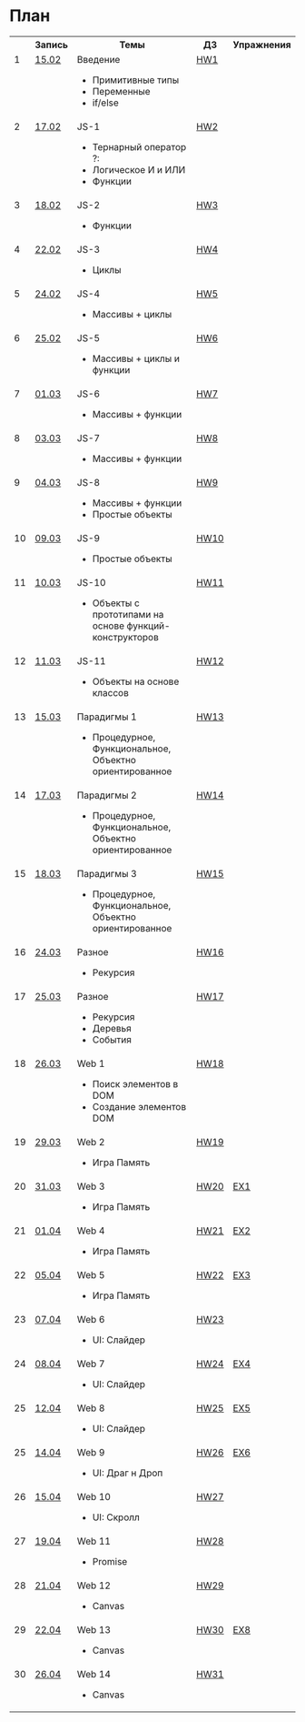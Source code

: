 # План
<table>
  <tr>
    <th></th>
    <th>Запись</th>
    <th>Темы</th>
    <th>ДЗ</th>
    <th>Упражнения</th>
  </tr>


  <tr>
    <td valign="top">1</td>
    <td valign="top">
      <a href="https://zoom.us/rec/share/Uyr71l2u8Jqv3k2gbM09d1vTs9xntiPeJUJZwNE0ltd_ryWKXJIS-t6Amib6MjND.BA3gWgsBYR0PEtvp?startTime=1613393767000">15.02</a>
    </td>
    <td valign="top">
      Введение
      <ul>
        <li>Примитивные типы</li>
        <li>Переменные</li>
        <li>if/else</li>
      </ul>
    </td>
    <td valign="top"><a href="./HW1">HW1</a></td>
    <td valign="top"></td>
  </tr>


  <tr>
    <td valign="top">2</td>
    <td valign="top">
      <a href="https://zoom.us/rec/share/hI7JLFz7g42M4vjxsuG6Dju1ldC2Ddja35hhQ40qq5QYqLnSD84eAGxBSejzgpkU.q91Q0gRWcH20tD7w?startTime=1613566559000">17.02</a>
    </td>
    <td valign="top">
      JS-1
      <ul>
        <li>Тернарный оператор ?:</li>
        <li>Логическое И и ИЛИ</li>
        <li>Функции</li>
      </ul>
    </td>
    <td valign="top"><a href="./HW2">HW2</a></td>
    <td valign="top"></td>
  </tr>


  <tr>
    <td valign="top">3</td>
    <td valign="top">
      <a href="https://zoom.us/rec/share/AUJpMmcO7aYV2g3yi9rYZ0N3BVgVRCQmrRAUBUkMk8VrzzCd8GLdUB3feTY4bNI9.C4HmL_HvsrcZW5g8?startTime=1613652991000">18.02</a>
    </td>
    <td valign="top">
      JS-2
      <ul>
        <li>Функции</li>
      </ul>
    </td>
    <td valign="top"><a href="./HW3">HW3</a></td>
    <td valign="top"></td>
  </tr>

  <tr>
    <td valign="top">4</td>
    <td valign="top">
      <a href="https://zoom.us/rec/share/HZPRhHQQygbRJEDKsZ4dUAXw-n0YH3Isu7MXeNmTt3WyqJeK0zWKnUH_bb4O5J2L.gpenciwJnv6dTAAN?startTime=1613998461000">22.02</a>
    </td>
    <td valign="top">
      JS-3
      <ul>
        <li>Циклы</li>
      </ul>
    </td>
    <td valign="top"><a href="./HW4">HW4</a></td>
    <td valign="top"></td>
  </tr>
  
  <tr>
    <td valign="top">5</td>
    <td valign="top">
      <a href="https://zoom.us/rec/share/U3Vgg-y9fQibx0XsCqWi-Adn-CqI2fg4nLpedURL67n1uslW7PsLCaymqtICRERN.pwdTMaw_fbqzWcYh?startTime=1614171215000">24.02</a>
    </td>
    <td valign="top">
      JS-4
      <ul>
        <li>Массивы + циклы</li>
      </ul>
    </td>
    <td valign="top"><a href="./HW5">HW5</a></td>
    <td valign="top"></td>
  </tr>
  
  <tr>
    <td valign="top">6</td>
    <td valign="top">
      <a href="https://zoom.us/rec/share/6KWc9XMOFQLhyqx-8C15ZYBsvKzbW3qlWI-mbGIfimbiQlpD6tYeKVVH3NAcLQjH.EwR9BkYh6vM_FRIn?startTime=1614257492000">25.02</a>
    </td>
    <td valign="top">
      JS-5
      <ul>
        <li>Массивы + циклы и функции</li>
      </ul>
    </td>
    <td valign="top"><a href="./HW6">HW6</a></td>
    <td valign="top"></td>
  </tr>


  <tr>
    <td valign="top">7</td>
    <td valign="top">
      <a href="https://zoom.us/rec/share/a-pJIUwaSKn_x6Vhl5eoB9_PbkqG-MhlUX4tei3N53lJnK54FpL36EtxvuxNXZnV.eBfQKjYU4Xy6rHt1?startTime=1614603343000">01.03</a>
    </td>
    <td valign="top">
      JS-6
      <ul>
        <li>Массивы + функции</li>
      </ul>
    </td>
    <td valign="top"><a href="./HW7">HW7</a></td>
    <td valign="top"></td>
  </tr>

  <tr>
    <td valign="top">8</td>
    <td valign="top">
      <a href="https://zoom.us/rec/share/A0qXntrN9rvaad7oLzy3xyID0xMgvQU91JYSqsxtFGh56q8K61oXQ8rMGV2nN9XW.mI_zpdiR4DK8bGEI?startTime=1614776153000">03.03</a>
    </td>
    <td valign="top">
      JS-7
      <ul>
        <li>Массивы + функции</li>
      </ul>
    </td>
    <td valign="top"><a href="./HW8">HW8</a></td>
    <td valign="top"></td>
  </tr>
  
  <tr>
    <td valign="top">9</td>
    <td valign="top">
      <a href="https://zoom.us/rec/share/LFgXgLXlRdPUlDZqrmpO3LC47N5JweUre1urJVW94EImfumQSO5ZObhGt8QNJjo.7EJ_VOI1Vjv6RB6r?startTime=1614862638000">04.03</a>
    </td>
    <td valign="top">
      JS-8
      <ul>
        <li>Массивы + функции</li>
        <li>Простые объекты</li>
      </ul>
    </td>
    <td valign="top"><a href="./HW9">HW9</a></td>
    <td valign="top"></td>
  </tr>
  
  
  <tr>
    <td valign="top">10</td>
    <td valign="top">
      <a href="https://zoom.us/rec/share/6b2nJGkBju3UtihUPTjHwqy_XC7S5NlFeUQ7QvQ49Jq3Ns-jfZmWGJmYOJUu4gDG.628rEEUplUdL4sqE?startTime=1615295638000">09.03</a>
    </td>
    <td valign="top">
      JS-9
      <ul>
        <li>Простые объекты</li>
      </ul>
    </td>
    <td valign="top"><a href="./HW10">HW10</a></td>
    <td valign="top"></td>
  </tr>

  <tr>
    <td valign="top">11</td>
    <td valign="top">
      <a href="https://zoom.us/rec/share/erO2U57UDB6b6mBP3PHSaEeF2dh1KmZ7o8Y7xs9D5flHwf2Xrj7f3s_eypnFUtbx.LKG_5W4ce4hRhIXc?startTime=1615381049000">10.03</a>
    </td>
    <td valign="top">
      JS-10
      <ul>
        <li>Объекты с прототипами на основе функций-конструкторов</li>
      </ul>
    </td>
    <td valign="top"><a href="./HW11">HW11</a></td>
    <td valign="top"></td>
  </tr>

  
  <tr>
    <td valign="top">12</td>
    <td valign="top">
      <a href="https://zoom.us/rec/share/nKhI6tGSHuLBM6wybjBDHbA2heouRvKEkoq960o6sr-0NGuP4olWuCYX0EX0sXA.55pPEI9ip_yz72Hg?startTime=1615466331000">11.03</a>
    </td>
    <td valign="top"> 
      JS-11
      <ul>
        <li>Объекты на основе классов</li>
      </ul>
    </td>
    <td valign="top"><a href="./HW12">HW12</a></td>
    <td valign="top"></td>
  </tr>

  
  <tr>
    <td valign="top">13</td>
    <td valign="top">
      <a href="https://zoom.us/rec/share/2b8hheXixXDsgV2Le2BB1g0gIrZPKoLfCeEkmMi3KjOeVqdlOG2IzBTbpCcuPyhO.LBotm0yyujKJjmaq?startTime=1615813074000">15.03</a>
    </td>
    <td valign="top"> 
      Парадигмы 1
      <ul>
        <li>Процедурное, Функциональное, Объектно ориентированное</li>
      </ul>
    </td>
    <td valign="top"><a href="./HW13">HW13</a></td>
    <td valign="top"></td>
  </tr>
  <tr>
    <td valign="top">14</td>
    <td valign="top">
      <a href="https://zoom.us/rec/share/ufg6zGSZzy7vXJ8pVL8dsHqZdWPTODiGuaL3_djbPWVqFNOPHu8mpoJFfTrw53-1.wtpQ8ljvm1MEz9BG">17.03</a>
    </td>
    <td valign="top"> 
      Парадигмы 2
      <ul>
        <li>Процедурное, Функциональное, Объектно ориентированное</li>
      </ul>
    </td>
    <td valign="top"><a href="./HW14">HW14</a></td>
    <td valign="top"></td>
  </tr>
  
  <tr>
    <td valign="top">15</td>
    <td valign="top">
      <a href="https://zoom.us/rec/share/ufg6zGSZzy7vXJ8pVL8dsHqZdWPTODiGuaL3_djbPWVqFNOPHu8mpoJFfTrw53-1.wtpQ8ljvm1MEz9BG">18.03</a>
    </td>
    <td valign="top"> 
      Парадигмы 3
      <ul>
        <li>Процедурное, Функциональное, Объектно ориентированное</li>
      </ul>
    </td>
    <td valign="top"><a href="./HW15">HW15</a></td>
    <td valign="top"></td>
  </tr>

  <tr>
    <td valign="top">16</td>
    <td valign="top">
      <a href="https://zoom.us/rec/share/O78VRQ_SjxNSqmFbliXwnesgQmo1NcKRA272gcnmW_u6UG9Nrz3Yj8xCvK7dV5sE.LN4us5uQiMTQtH2b">24.03</a>
    </td>
    <td valign="top"> 
      Разное
      <ul>
        <li>Рекурсия</li>
      </ul>
    </td>
    <td valign="top"><a href="./HW16">HW16</a></td>
    <td valign="top"></td>
  </tr>

  <tr>
    <td valign="top">17</td>
    <td valign="top">
      <a href="https://zoom.us/rec/share/r7kBvEB1AiPQjUf96YaRxEfwpX2ZTjd-fTs7xNauSZmqYLN1WGrfhmN6w1GBykYt.8-FMSKodHQ6m_pSr">25.03</a>
    </td>
    <td valign="top"> 
      Разное
      <ul>
        <li>Рекурсия</li>
        <li>Деревья</li>
        <li>События</li>
      </ul>
    </td>
    <td valign="top"><a href="./HW17">HW17</a></td>
    <td valign="top"></td>
  </tr>

  <tr>
    <td valign="top">18</td>
    <td valign="top">
      <a href="https://zoom.us/rec/share/_fVsyV0tzB3d8tseBne3P3EeyCm5v0VGvWfXEdtJ4qmL3EZmdUyClHYGHjH2-GAi.kZwgARRgTL5d6ASy">26.03</a>
    </td>
    <td valign="top"> 
      Web 1
      <ul>
        <li>Поиск элементов в DOM</li>
        <li>Создание элементов DOM</li>
      </ul>
    </td>
    <td valign="top"><a href="./HW18">HW18</a></td>
    <td valign="top"></td>
  </tr>

  <tr>
    <td valign="top">19</td>
    <td valign="top">
      <a href="https://zoom.us/rec/share/EETdKzCeHCHDfrS_BwDXNZREaQ432lMu-BfysQfQaP9lwz2QwxIpYFK0T_rEvKSg.jJ5_-YXGjtJ2DZin">29.03</a>
    </td>
    <td valign="top"> 
      Web 2
      <ul>
        <li>Игра Память</li>
      </ul>
    </td>
    <td valign="top"><a href="./HW19">HW19</a></td>
    <td valign="top"></td>
  </tr>

  <tr>
    <td valign="top">20</td>
    <td valign="top">
      <a href="https://zoom.us/rec/share/YjsB0B1xAhy_hxSEDoVA4BII2DTo37CczCRyd1lRlS5Zg8Zt_TGfHEntLxf5mB3z.94PAM3ftfNl-Eu8E">31.03</a>
    </td>
    <td valign="top"> 
      Web 3
      <ul>
        <li>Игра Память</li>
      </ul>
    </td>
    <td valign="top"><a href="./HW20">HW20</a></td>
    <td valign="top"><a href="./EX1">EX1</a></td>
  </tr>

  <tr>
    <td valign="top">21</td>
    <td valign="top">
      <a href="https://zoom.us/rec/share/Me2rpATPZV--dtbPSeUl-rqt0ZONpT-XoQ1sSrD8L1r3cPm4Zf8BEccb_f6BMIGj.MfZVoKqOz-kt8XdX">01.04</a>
    </td>
    <td valign="top"> 
      Web 4
      <ul>
        <li>Игра Память</li>
      </ul>
    </td>
    <td valign="top"><a href="./HW21">HW21</a></td>
    <td valign="top"><a href="./EX2">EX2</a></td>
  </tr>

  <tr>
    <td valign="top">22</td>
    <td valign="top">
      <a href="https://zoom.us/rec/share/Ycq4pfBvpo7_CCYPiLPCY1I426N5WY3HiA6gNFbNaan1gtnEGL4Fps6tqiQ-vjuY.05zgnvHrQkeN9bWw">05.04</a>
    </td>
    <td valign="top"> 
      Web 5
      <ul>
        <li>Игра Память</li>
      </ul>
    </td>
    <td valign="top"><a href="./HW22">HW22</a></td>
    <td valign="top"><a href="./EX3">EX3</a></td>
  </tr>
  

  <tr>
    <td valign="top">23</td>
    <td valign="top">
      <a href="https://zoom.us/rec/share/f-Z5Hktcv5eKJo1CBtuhTGNudnfmDbyLqpiF3iwGRQjBPBuAlFLVtrKmZWSsEPB-.iA7dL0I0GaB4rrfQ">07.04</a>
    </td>
    <td valign="top"> 
      Web 6
      <ul>
        <li>UI: Слайдер</li>
      </ul>
    </td>
    <td valign="top"><a href="./HW23">HW23</a></td>
    <td valign="top"></td>
  </tr>

  <tr>
    <td valign="top">24</td>
    <td valign="top">
      <a href="https://zoom.us/rec/share/ixfOaRfjT6tlP3RLWgQTIu502hX3GfhKJI_yJYMQpngPN9TSZI7wbXEr_6YAdhQb.auUKOf8pYB5VEVec">08.04</a>
    </td>
    <td valign="top"> 
      Web 7
      <ul>
        <li>UI: Слайдер</li>
      </ul>
    </td>
    <td valign="top"><a href="./HW24">HW24</a></td>
    <td valign="top"><a href="./EX4">EX4</a></td>
  </tr>

  <tr>
    <td valign="top">25</td>
    <td valign="top">
      <a href="https://zoom.us/rec/share/0kqsrE_NgN-BGXkuwh-IDipoFIfA4GF_QsFCvofQbuB2gFAvYuzuodnZ1MjJzfhp.JASGAhP0PEDE0ahS">12.04</a>
    </td>
    <td valign="top"> 
      Web 8
      <ul>
        <li>UI: Слайдер</li>
      </ul>
    </td>
    <td valign="top"><a href="./HW25">HW25</a></td>
    <td valign="top"><a href="./EX5">EX5</a></td>
  </tr>

  <tr>
    <td valign="top">25</td>
    <td valign="top">
      <a href="https://zoom.us/rec/share/j_KFo8kOLTK92Jen5RFHrhW3gQe7zCVAQ-SEfAtWrBFvVeuG0TmLMJGUZVcFacI6.w-HbNz-N-vpA9m8x">14.04</a>
    </td>
    <td valign="top"> 
      Web 9
      <ul>
        <li>UI: Драг н Дроп</li>
      </ul>
    </td>
    <td valign="top"><a href="./HW26">HW26</a></td>
    <td valign="top"><a href="./EX6">EX6</a></td>
  </tr>

  <tr>
    <td valign="top">26</td>
    <td valign="top">
      <a href="https://zoom.us/rec/share/0jPRHwm5Vm31_nMHji_wXqanDi9ufwWRi6JW1WDdhy1RZQLHqIhpiTLfHxemSi9x.94ZJLNX1TZ0svhoK">15.04</a>
    </td>
    <td valign="top"> 
      Web 10
      <ul>
        <li>UI: Скролл</li>
      </ul>
    </td>
    <td valign="top"><a href="./HW27">HW27</a></td>
    <td valign="top"></td>
  </tr>

  <tr>
    <td valign="top">27</td>
    <td valign="top">
      <a href="https://zoom.us/rec/share/0jPRHwm5Vm31_nMHji_wXqanDi9ufwWRi6JW1WDdhy1RZQLHqIhpiTLfHxemSi9x.94ZJLNX1TZ0svhoK">19.04</a>
    </td>
    <td valign="top"> 
      Web 11
      <ul>
        <li>Promise</li>
      </ul>
    </td>
    <td valign="top"><a href="./HW28">HW28</a></td>
    <td valign="top"></td>
  </tr>

  <tr>
    <td valign="top">28</td>
    <td valign="top">
      <a href="https://zoom.us/rec/share/sDzHPeKUu6FhScF1VTp9ews9YF5OxQTNKc48BbsXnJW81FZTERzLF1A8D-dRVGsG.G82ecVhlrymS1hVh">21.04</a>
    </td>
    <td valign="top"> 
      Web 12
      <ul>
        <li>Canvas</li>
      </ul>
    </td>
    <td valign="top"><a href="./HW29">HW29</a></td>
    <td valign="top"></td>
  </tr>
  
  <tr>
    <td valign="top">29</td>
    <td valign="top">
      <a href="https://zoom.us/rec/share/OLs5UYpy5cEHPU81-nNZJfnGDGIGjIlnwGFgOxYVjqtcQfZWIeVOZPrtX4mOy9pH.JdD91T5JTPiG4bEd">22.04</a>
    </td>
    <td valign="top"> 
      Web 13
      <ul>
        <li>Canvas</li>
      </ul>
    </td>
    <td valign="top"><a href="./HW30">HW30</a></td>
    <td valign="top"><a href="./EX8">EX8</a></td>
  </tr>

  
  <tr>
    <td valign="top">30</td>
    <td valign="top">
      <a href="https://zoom.us/rec/share/fPV_acIvzEPigyPZnu2H1sV-90j8N-jMm4KUfsinoq5Fhaw-vYYJ9I5cIGnEvzL6.rEpqs7ZYBTO9ZPcK">26.04</a>
    </td>
    <td valign="top"> 
      Web 14
      <ul>
        <li>Canvas</li>
      </ul>
    </td>
    <td valign="top"><a href="./HW31">HW31</a></td>
    <!-- <td valign="top"><a href="./EX7">EX7</a></td> -->
  </tr>
  
</table>

